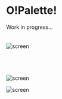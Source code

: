 # O!Palette!
Work in progress...<br>
<br><br>
![screen](https://raw.githubusercontent.com/henryco/OPalette/master/secondLook.png)
<br><br><br><br><br>
![screen](https://raw.githubusercontent.com/henryco/OPalette/master/firstLook.png)
<br>

![screen](https://raw.githubusercontent.com/henryco/OPalette/master/skeleton.png)
